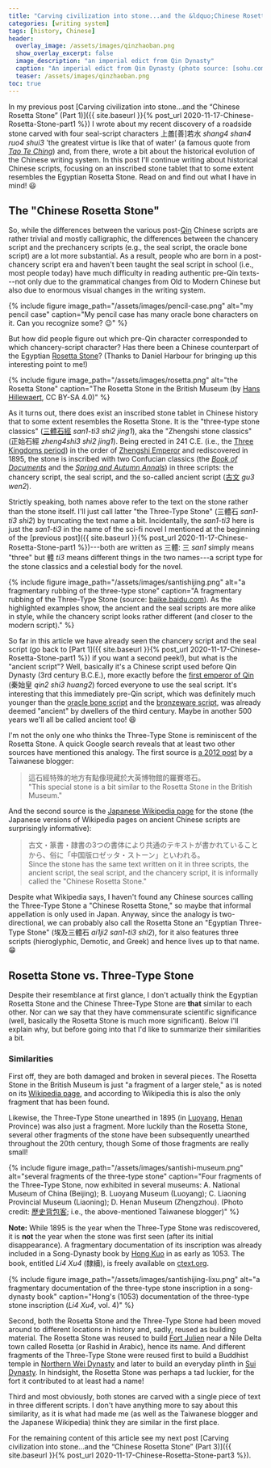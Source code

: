 ```yaml
---
title: "Carving civilization into stone...and the &ldquo;Chinese Rosetta Stone&rdquo; (Part 2)"
categories: [writing system]
tags: [history, Chinese]
header:
  overlay_image: /assets/images/qinzhaoban.png
  show_overlay_excerpt: false
  image_description: "an imperial edict from Qin Dynasty"
  caption: "An imperial edict from Qin Dynasty (photo source: [sohu.com](https://www.sohu.com/a/211582651_99995576))"
  teaser: /assets/images/qinzhaoban.png
toc: true
---
```


In my previous post [Carving civilization into stone...and the &ldquo;Chinese Rosetta Stone&rdquo; (Part 1)]({{ site.baseurl }}{% post_url 2020-11-17-Chinese-Rosetta-Stone-part1 %}) I wrote about my recent discovery of a roadside stone carved with four seal-script characters 上譱[善]若水 *shang4 shan4 ruo4 shui3* 'the greatest virtue is like that of water' (a famous quote from [*Tao Te Ching*](https://en.wikipedia.org/wiki/Tao_Te_Ching)) and, from there, wrote a bit about the historical evolution of the Chinese writing system. In this post I'll continue writing about historical Chinese scripts, focusing on an inscribed stone tablet that to some extent resembles the Egyptian Rosetta Stone. Read on and find out what I have in mind! 😃

## The "Chinese Rosetta Stone"
So, while the differences between the various post-[Qin](https://en.wikipedia.org/wiki/Qin_dynasty) Chinese scripts are rather trivial and mostly calligraphic, the differences between the chancery script and the prechancery scripts (e.g., the seal script, the oracle bone script) are a lot more substantial. As a result, people who are born in a post-chancery script era and haven't been taught the seal script in school (i.e., most people today) have much difficulty in reading authentic pre-Qin texts---not only due to the grammatical changes from Old to Modern Chinese but also due to enormous visual changes in the writing system.

{% include figure image_path="/assets/images/pencil-case.png" alt="my pencil case" caption="My pencil case has many oracle bone characters on it. Can you recognize some? 😉" %}

But how did people figure out which pre-Qin character corresponded to which chancery-script character? Has there been a Chinese counterpart of the Egyptian [Rosetta Stone](https://en.wikipedia.org/wiki/Rosetta_Stone#Reading_the_Rosetta_Stone)? (Thanks to Daniel Harbour for bringing up this interesting point to me!)

{% include figure image_path="/assets/images/rosetta.png" alt="the Rosetta Stone" caption="The Rosetta Stone in the British Museum (by [Hans Hillewaert](https://commons.wikimedia.org/w/index.php?curid=3153928), CC BY-SA 4.0)" %}

As it turns out, there does exist an inscribed stone tablet in Chinese history that to some extent resembles the Rosetta Stone. It is the "three-type stone classics" ([三體石經](https://baike.baidu.com/item/三体石经/8356137?fromtitle=正始石经&fromid=7916540) *san1-ti3 shi2 jing1*), aka the "Zhengshi stone classics" (正始石經 *zheng4shi3 shi2 jing1*). Being erected in 241 C.E. (i.e., the [Three Kingdoms period](https://en.wikipedia.org/wiki/Three_Kingdoms)) in the order of [Zhengshi Emperor](https://en.wikipedia.org/wiki/Cao_Fang#Era_names) and rediscovered in 1895, the stone is inscribed with two Confucian classics (the [*Book of Documents*](https://en.wikipedia.org/wiki/Book_of_Documents) and the [*Spring and Autumn Annals*](https://en.wikipedia.org/wiki/Spring_and_Autumn_Annals)) in three scripts: the chancery script, the seal script, and the so-called ancient script ([古文](https://zh.wikipedia.org/zh-tw/古文_(文字)) *gu3 wen2*).

Strictly speaking, both names above refer to the text on the stone rather than the stone itself. I'll just call latter "the Three-Type Stone" (三體石 *san1-ti3 shi2*) by truncating the text name a bit. Incidentally, the *san1-ti3* here is just the *san1-ti3* in the name of the sci-fi novel I mentioned at the beginning of the [previous post]({{ site.baseurl }}{% post_url 2020-11-17-Chinese-Rosetta-Stone-part1 %})---both are written as 三體: 三 *san1* simply means "three" but 體 *ti3* means different things in the two names---a script type for the stone classics and a celestial body for the novel.<a id="rubbing"></a>

{% include figure image_path="/assets/images/santishijing.png" alt="a fragmentary rubbing of the three-type stone" caption="A fragmentary rubbing of the Three-Type Stone (source: [baike.baidu.com](https://baike.baidu.com/pic/三体石经/8356137/1591986/f7426d8dbca9e449b21bba1f?fr=lemma&ct=cover#aid=1591986&pic=f7426d8dbca9e449b21bba1f)). As the highlighted examples show, the ancient and the seal scripts are more alike in style, while the chancery script looks rather different (and closer to the modern script)." %}

So far in this article we have already seen the chancery script and the seal script (go back to [Part 1]({{ site.baseurl }}{% post_url 2020-11-17-Chinese-Rosetta-Stone-part1 %}) if you want a second peek!), but what is the "ancient script"? Well, basically it's a Chinese script used before Qin Dynasty (3rd century B.C.E.), more exactly before the [first emperor of Qin](https://en.wikipedia.org/wiki/Qin_Shi_Huang#As_the_Emperor_of_Qin) (秦始皇 *qin2 shi3 huang2*) forced everyone to use the seal script. It's interesting that this immediately pre-Qin script, which was definitely much younger than the [oracle bone script](https://en.wikipedia.org/wiki/Oracle_bone_script) and the [bronzeware script](https://en.wikipedia.org/wiki/Chinese_bronze_inscriptions), was already deemed "ancient" by dwellers of the third century. Maybe in another 500 years we'll all be called ancient too! 😆

I'm not the only one who thinks the Three-Type Stone is reminiscent of the Rosetta Stone. A quick Google search reveals that at least two other sources have mentioned this analogy. The first source is [a 2012 post](https://hsiangming.blogspot.com/2012/09/blog-post_8.html) by a Taiwanese blogger:
> 這石經特殊的地方有點像現藏於大英博物館的羅賽塔石。<br>
> "This special stone is a bit similar to the Rosetta Stone in the British Museum."

And the second source is the [Japanese Wikipedia page](https://ja.wikipedia.org/wiki/三体石経) for the stone (the Japanese versions of Wikipedia pages on ancient Chinese scripts are surprisingly informative):
> 古文・篆書・隷書の3つの書体により共通のテキストが書かれていることから、俗に「中国版ロゼッタ・ストーン」といわれる。<br>
> Since the stone has the same text written on it in three scripts, the ancient script, the seal script, and the chancery script, it is informally called the "Chinese Rosetta Stone."

Despite what Wikipedia says, I haven't found any Chinese sources calling the Three-Type Stone a "Chinese Rosetta Stone," so maybe that informal appellation is only used in Japan. Anyway, since the analogy is two-directional, we can probably also call the Rosetta Stone an "Egyptian Three-Type Stone" (埃及三體石 *ai1ji2 san1-ti3 shi2*), for it also features three scripts (hieroglyphic, Demotic, and Greek) and hence lives up to that name. 😁

## Rosetta Stone vs. Three-Type Stone
Despite their resemblance at first glance, I don't actually think the Egyptian Rosetta Stone and the Chinese Three-Type Stone are **that** similar to each other. Nor can we say that they have commensurate scientific significance (well, basically the Rosetta Stone is much more significant). Below I'll explain why, but before going into that I'd like to summarize their similarities a bit.

### Similarities
First off, they are both damaged and broken in several pieces. The Rosetta Stone in the British Museum is just "a fragment of a larger stele," as is noted on its [Wikipedia page](https://en.wikipedia.org/wiki/Rosetta_Stone#Original_stele), and according to Wikipedia this is also the only fragment that has been found.

Likewise, the Three-Type Stone unearthed in 1895 (in [Luoyang](https://en.wikipedia.org/wiki/Luoyang), [Henan](https://en.wikipedia.org/wiki/Henan) Province) was also just a fragment. More luckily than the Rosetta Stone, several other fragments of the stone have been subsequently unearthed throughout the 20th century, though Some of those fragments are really small!

{% include figure image_path="/assets/images/santishi-museum.png" alt="several fragments of the three-type stone" caption="Four fragments of the Three-Type Stone, now exhibited in several museums: A. National Museum of China (Beijing); B. Luoyang Museum (Luoyang); C. Liaoning Provincial Museum (Liaoning); D. Henan Museum (Zhengzhou). (Photo credit: [歷史背包客](https://hsiangming.blogspot.com/2012/09/blog-post_8.html); i.e., the above-mentioned Taiwanese blogger)" %}

**Note:** While 1895 is the year when the Three-Type Stone was rediscovered, it is **not** the year when the stone was first seen (after its initial disappearance). A fragmentary documentation of its inscription was already included in a Song-Dynasty book by [Hong Kuo](https://zh.wikipedia.org/zh-tw/洪适) in as early as 1053. The book, entitled *Li4 Xu4* (隸續), is freely available on [ctext.org](https://ctext.org/library.pl?if=en&res=247).

{% include figure image_path="/assets/images/santishijing-lixu.png" alt="a fragmentary documentation of the three-type stone inscription in a song-dynasty book" caption="Hong's (1053) documentation of the three-type stone inscription (*Li4 Xu4*, vol. 4)" %}

Second, both the Rosetta Stone and the Three-Type Stone had been moved around to different locations in history and, sadly, reused as building material. The Rosetta Stone was reused to build [Fort Julien](https://en.wikipedia.org/wiki/Fort_Julien) near a Nile Delta town called Rosetta (or Rashid in Arabic), hence its name. And different fragments of the Three-Type Stone were reused first to build a Buddhist temple in [Northern Wei Dynasty](https://en.wikipedia.org/wiki/Northern_Wei) and later to build an everyday plinth in [Sui Dynasty](https://en.wikipedia.org/wiki/Sui_dynasty). In hindsight, the Rosetta Stone was perhaps a tad luckier, for the fort it contributed to at least had a name!

Third and most obviously, both stones are carved with a single piece of text in three different scripts. I don't have anything more to say about this similarity, as it is what had made me (as well as the Taiwanese blogger and the Japanese Wikipedia) think they are similar in the first place.

For the remaining content of this article see my next post [Carving civilization into stone...and the &ldquo;Chinese Rosetta Stone&rdquo; (Part 3)]({{ site.baseurl }}{% post_url 2020-11-17-Chinese-Rosetta-Stone-part3 %}).
